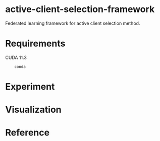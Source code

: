 # active-client-selection-framework
Federated learning framework for active client selection method.

# Requirements

CUDA 11.3 

```shell
    conda 
```

# Experiment

# Visualization

# Reference

